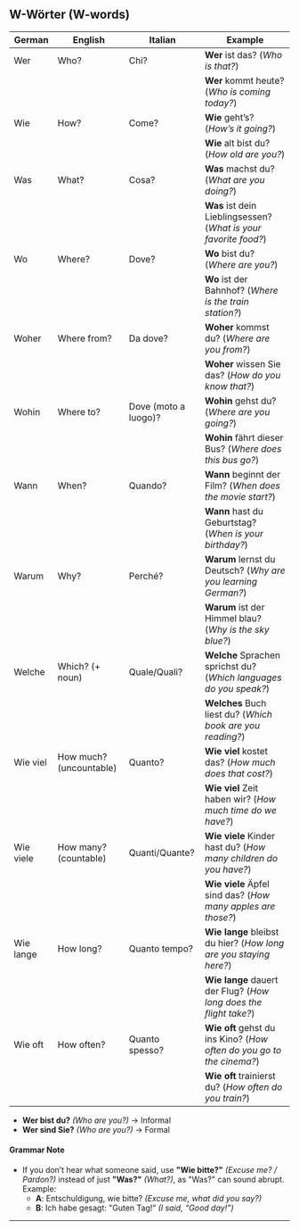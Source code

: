 ## W-Wörter (W-words) 

| **German**  | **English**        | **Italian**    | **Example**                                                     |
|-------------|--------------------|----------------|-----------------------------------------------------------------|
| Wer         | Who?               | Chi?           | **Wer** ist das? (*Who is that?*)                               |
|             |                    |                | **Wer** kommt heute? (*Who is coming today?*)                   |
| Wie         | How?               | Come?          | **Wie** geht’s? (*How’s it going?*)                             |
|             |                    |                | **Wie** alt bist du? (*How old are you?*)                       |
| Was         | What?              | Cosa?          | **Was** machst du? (*What are you doing?*)                      |
|             |                    |                | **Was** ist dein Lieblingsessen? (*What is your favorite food?*) |
| Wo          | Where?             | Dove?          | **Wo** bist du? (*Where are you?*)                              |
|             |                    |                | **Wo** ist der Bahnhof? (*Where is the train station?*)         |
| Woher       | Where from?        | Da dove?       | **Woher** kommst du? (*Where are you from?*)                    |
|             |                    |                | **Woher** wissen Sie das? (*How do you know that?*)             |
| Wohin       | Where to?          | Dove (moto a luogo)? | **Wohin** gehst du? (*Where are you going?*)                  |
|             |                    |                | **Wohin** fährt dieser Bus? (*Where does this bus go?*)         |
| Wann        | When?              | Quando?        | **Wann** beginnt der Film? (*When does the movie start?*)       |
|             |                    |                | **Wann** hast du Geburtstag? (*When is your birthday?*)         |
| Warum       | Why?               | Perché?        | **Warum** lernst du Deutsch? (*Why are you learning German?*)   |
|             |                    |                | **Warum** ist der Himmel blau? (*Why is the sky blue?*)          |
| Welche      | Which? (+ noun)    | Quale/Quali?   | **Welche** Sprachen sprichst du? (*Which languages do you speak?*)|
|             |                    |                | **Welches** Buch liest du? (*Which book are you reading?*)      |
| Wie viel    | How much? (uncountable) | Quanto?   | **Wie viel** kostet das? (*How much does that cost?*)           |
|             |                    |                | **Wie viel** Zeit haben wir? (*How much time do we have?*)      |
| Wie viele   | How many? (countable) | Quanti/Quante? | **Wie viele** Kinder hast du? (*How many children do you have?*) |
|             |                    |                | **Wie viele** Äpfel sind das? (*How many apples are those?*)    |
| Wie lange   | How long?          | Quanto tempo?  | **Wie lange** bleibst du hier? (*How long are you staying here?*)|
|             |                    |                | **Wie lange** dauert der Flug? (*How long does the flight take?*)|
| Wie oft     | How often?         | Quanto spesso? | **Wie oft** gehst du ins Kino? (*How often do you go to the cinema?*) |
|             |                    |                | **Wie oft** trainierst du? (*How often do you train?*)          |

- **Wer bist du?** *(Who are you?)* → Informal
- **Wer sind Sie?** *(Who are you?)* → Formal

#### Grammar Note
- If you don’t hear what someone said, use **"Wie bitte?"** *(Excuse me? / Pardon?)* instead of just **"Was?"** *(What?)*, as "Was?" can sound abrupt.
  Example:
  - **A**: Entschuldigung, wie bitte? *(Excuse me, what did you say?)*
  - **B**: Ich habe gesagt: "Guten Tag!“ *(I said, “Good day!”)*

---

